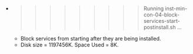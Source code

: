 * >>>>>>>>> Running inst-min-con-04-block-services-start-postinstall.sh ...
  * Block services from starting after they are being installed.
  * Disk size = 1197456K. Space Used = 8K.
